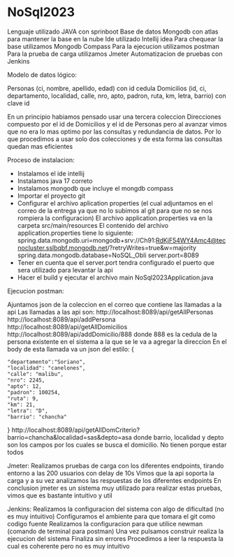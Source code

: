 # NoSql2023

Lenguaje utilizado JAVA con sprinboot
Base de datos Mongodb con atlas para mantener la base en la nube
Ide utilizado Intellij idea
Para chequear la base utilizamos Mongodb Compass
Para la ejecucion utilizamos postman
Para la prueba de carga utilizamos Jmeter
Automatizacion de pruebas con Jenkins


Modelo de datos lógico:

Personas (ci, nombre, apellido, edad) con id cedula
Domicilios (id, ci, departamento, localidad, calle, nro, apto, padron, ruta, km, letra, barrio) con clave id

En un principio habiamos pensado usar una tercera coleccion Direcciones compuesto por el id de Domicilios y el id de Personas pero al avanzar vimos que no era lo mas optimo por las consultas y redundancia de datos. Por lo que procedimos a usar solo dos colecciones y de esta forma las consultas quedan mas eficientes

Proceso de instalacion:

- Instalamos el ide intellij
- Instalamos java 17 correto
- Instalamos mongodb que incluye el mongdb compass
- Importar el proyecto git
- Configurar el archivo aplication properties (el cual adjuntamos en el correo de la entrega ya que no lo subimos al git para que no se nos rompiera la configuracion)
  El archivo application.properties va en la carpeta src/main/resources
  El contenido del archivo application.properties tiene lo siguiente:
  spring.data.mongodb.uri=mongodb+srv://Ch91:RdKjF54WY4Amc4@tecnocluster.sslbqbf.mongodb.net/?retryWrites=true&w=majority
  spring.data.mongodb.database=NoSQL_Obli
  server.port=8089
- Tener en cuenta que el server.port tendra configurado el puerto que sera utilizado para levantar la api
- Hacer el build y ejecutar el archivo main NoSql2023Application.java

Ejecucion postman:

Ajuntamos json de la coleccion en el correo que contiene las llamadas a la api
Las llamadas a las api son:
http://localhost:8089/api/getAllPersonas
http://localhost:8089/api/addPersona
http://localhost:8089/api/getAllDomicilios
http://localhost:8089/api/addDomicilio/888 donde 888 es la cedula de la persona existente en el sistema a la que se le va a agregar la direccion
En el body de esta llamada va un json del estilo:
{

    "departamento":"Soriano",
    "localidad": "canelones",
    "calle": "malibu",
    "nro": 2245,
    "apto": 12,
    "padron": 100254,
    "ruta": 9,
    "km": 21,
    "letra": "D",
    "barrio": "chancha"
}
http://localhost:8089/api/getAllDomCriterio?barrio=chancha&localidad=sas&depto=asa donde barrio, localidad y depto son los campos por los cuales se busca el domicilio. No tienen porque estar todos


Jmeter:
Realizamos pruebas de carga con los diferentes endpoints, tirando entorno a las 200 usuarios con delay de 10s 
Vimos que la api soporta la carga y a su vez analizamos las respuestas de los diferentes endpoints
En conclusion jmeter es un sistema muy utilizado para realizar estas pruebas, vimos que es bastante intuitivo y util

Jenkins:
Realizamos la configuracion del sistema con algo de dificultad (no es muy intuitivo)
Configuramos el ambiente para que tomara el git como codigo fuente
Realizamos la configuracion para que utilice newman (comando de terminal para postman)
Una vez pulsamos construir realiza la ejecucion del sistema
Finaliza sin errores
Procedimos a leer la respuesta la cual es coherente pero no es muy intuitivo
